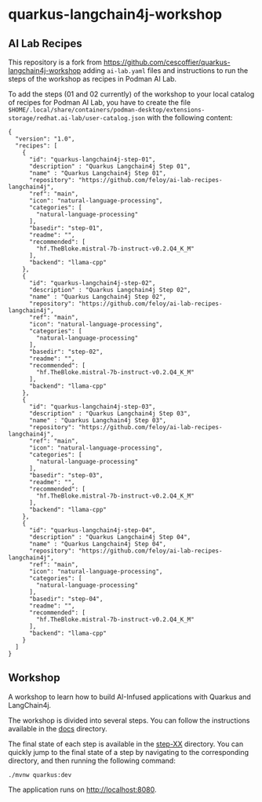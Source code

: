 # quarkus-langchain4j-workshop

## AI Lab Recipes

This repository is a fork from https://github.com/cescoffier/quarkus-langchain4j-workshop 
adding `ai-lab.yaml` files and instructions to run the steps of the workshop 
as recipes in Podman AI Lab.

To add the steps (01 and 02 currently) of the workshop to your local catalog of recipes for Podman AI Lab,
you have to create the file `$HOME/.local/share/containers/podman-desktop/extensions-storage/redhat.ai-lab/user-catalog.json`
with the following content:

```
{
  "version": "1.0",
  "recipes": [
    {
      "id": "quarkus-langchain4j-step-01",
      "description" : "Quarkus Langchain4j Step 01",
      "name" : "Quarkus Langchain4j Step 01",
      "repository": "https://github.com/feloy/ai-lab-recipes-langchain4j",
      "ref": "main",
      "icon": "natural-language-processing",
      "categories": [
        "natural-language-processing"
      ],
      "basedir": "step-01",
      "readme": "",
      "recommended": [
        "hf.TheBloke.mistral-7b-instruct-v0.2.Q4_K_M"
      ],
      "backend": "llama-cpp"
    },
    {
      "id": "quarkus-langchain4j-step-02",
      "description" : "Quarkus Langchain4j Step 02",
      "name" : "Quarkus Langchain4j Step 02",
      "repository": "https://github.com/feloy/ai-lab-recipes-langchain4j",
      "ref": "main",
      "icon": "natural-language-processing",
      "categories": [
        "natural-language-processing"
      ],
      "basedir": "step-02",
      "readme": "",
      "recommended": [
        "hf.TheBloke.mistral-7b-instruct-v0.2.Q4_K_M"
      ],
      "backend": "llama-cpp"
    },
    {
      "id": "quarkus-langchain4j-step-03",
      "description" : "Quarkus Langchain4j Step 03",
      "name" : "Quarkus Langchain4j Step 03",
      "repository": "https://github.com/feloy/ai-lab-recipes-langchain4j",
      "ref": "main",
      "icon": "natural-language-processing",
      "categories": [
        "natural-language-processing"
      ],
      "basedir": "step-03",
      "readme": "",
      "recommended": [
        "hf.TheBloke.mistral-7b-instruct-v0.2.Q4_K_M"
      ],
      "backend": "llama-cpp"
    },
    {
      "id": "quarkus-langchain4j-step-04",
      "description" : "Quarkus Langchain4j Step 04",
      "name" : "Quarkus Langchain4j Step 04",
      "repository": "https://github.com/feloy/ai-lab-recipes-langchain4j",
      "ref": "main",
      "icon": "natural-language-processing",
      "categories": [
        "natural-language-processing"
      ],
      "basedir": "step-04",
      "readme": "",
      "recommended": [
        "hf.TheBloke.mistral-7b-instruct-v0.2.Q4_K_M"
      ],
      "backend": "llama-cpp"
    }
  ]
}
```

## Workshop

A workshop to learn how to build AI-Infused applications with Quarkus and LangChain4j.


The workshop is divided into several steps.
You can follow the instructions available in the [docs](docs) directory.

The final state of each step is available in the [step-XX](step-XX) directory.
You can quickly jump to the final state of a step by navigating to the corresponding directory, and then running the following command:

```shell
./mvnw quarkus:dev
```

The application runs on [http://localhost:8080](http://localhost:8080).